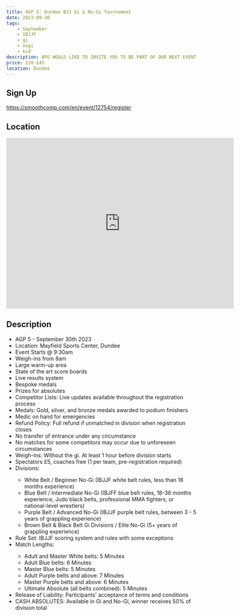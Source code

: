 ```yaml
---
title: AGP 5: Dundee BJJ Gi & No-Gi Tournament
date: 2023-09-30
tags:
    - September
    - IBJJF
    - gi 
    - nogi 
    - kid
description: APG WOULD LIKE TO INVITE YOU TO BE PART OF OUR NEXT EVENT IN DUNDEE
price: £20-£45
location: Dundee
---
```

## Sign Up
https://smoothcomp.com/en/event/12754/register

## Location
<iframe src="https://www.google.com/maps/embed?pb=!1m17!1m12!1m3!1d2203.824264713679!2d-2.9417326840414484!3d56.470788480751544!2m3!1f0!2f0!3f0!3m2!1i1024!2i768!4f13.1!3m2!1m1!2zNTbCsDI4JzE0LjgiTiAywrA1NicyMi40Ilc!5e0!3m2!1sen!2suk!4v1690223174342!5m2!1sen!2suk" width="600" height="450" style="border:0;" allowfullscreen="" loading="lazy" referrerpolicy="no-referrer-when-downgrade"></iframe>

## Description
<ul>
  <li>AGP 5 - September 30th 2023</li>
  <li>Location: Mayfield Sports Center, Dundee</li>
  <li>Event Starts @ 9:30am</li>
  <li>Weigh-ins from 8am</li>
  <li>Large warm-up area</li>
  <li>State of the art score boards</li>
  <li>Live results system</li>
  <li>Bespoke medals</li>
  <li>Prizes for absolutes</li>
  <li>Competitor Lists: Live updates available throughout the registration process</li>
  <li>Medals: Gold, silver, and bronze medals awarded to podium finishers</li>
  <li>Medic on hand for emergencies</li>
  <li>Refund Policy: Full refund if unmatched in division when registration closes</li>
  <li>No transfer of entrance under any circumstance</li>
  <li>No matches for some competitors may occur due to unforeseen circumstances</li>
  <li>Weigh-ins: Without the gi. At least 1 hour before division starts</li>
  <li>Spectators £5, coaches free (1 per team, pre-registration required)</li>
  <li>Divisions:</li>
  <ul>
    <li>White Belt / Beginner No-Gi (IBJJF white belt rules, less than 18 months experience)</li>
    <li>Blue Belt / Intermediate No-Gi (IBJFF blue belt rules, 18-36 months experience, Judo black belts, professional MMA fighters, or national-level wrestlers)</li>
    <li>Purple Belt / Advanced No-Gi (IBJJF purple belt rules, between 3 - 5 years of grappling experience)</li>
    <li>Brown Belt & Black Belt Gi Divisions / Elite No-Gi (5+ years of grappling experience)</li>
  </ul>
  <li>Rule Set: IBJJF scoring system and rules with some exceptions</li>
  <li>Match Lengths:</li>
  <ul>
    <li>Adult and Master White belts: 5 Minutes</li>
    <li>Adult Blue belts: 6 Minutes</li>
    <li>Master Blue belts: 5 Minutes</li>
    <li>Adult Purple belts and above: 7 Minutes</li>
    <li>Master Purple belts and above: 6 Minutes</li>
    <li>Ultimate Absolute (all belts combined): 5 Minutes</li>
  </ul>
  <li>Release of Liability: Participants' acceptance of terms and conditions</li>
  <li>CASH ABSOLUTES: Available in Gi and No-Gi, winner receives 50% of division total</li>
</ul>
